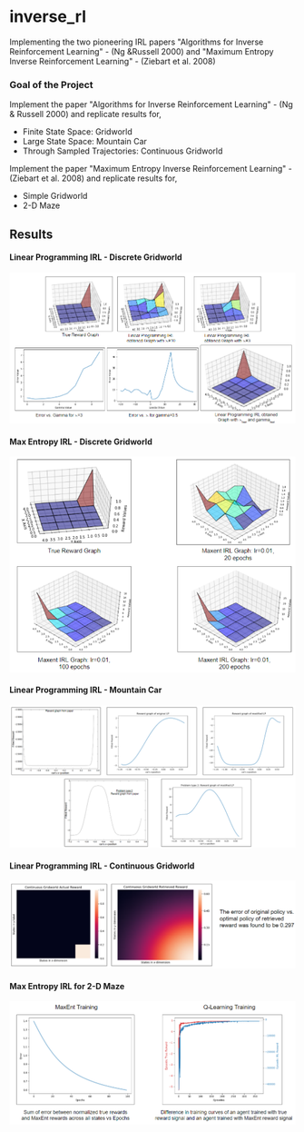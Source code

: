 # inverse_rl
Implementing the two pioneering IRL papers "Algorithms for Inverse Reinforcement Learning" - (Ng &amp;Russell 2000) and "Maximum Entropy Inverse Reinforcement Learning" - (Ziebart et al.  2008)


### Goal of the Project
Implement the paper "Algorithms for Inverse Reinforcement Learning" - (Ng & Russell 2000) and replicate results for,
- Finite State Space: Gridworld
- Large State Space: Mountain Car
- Through Sampled Trajectories: Continuous Gridworld

Implement the paper "Maximum Entropy Inverse Reinforcement Learning" - (Ziebart et al. 2008) and replicate results for,
- Simple Gridworld
- 2-D Maze


## Results
#### Linear Programming IRL - Discrete Gridworld
![](lp_results_1.PNG)

#### Max Entropy IRL - Discrete Gridworld
![](maxent_results_1.PNG)

#### Linear Programming IRL - Mountain Car
![](lp_results_2.PNG)

#### Linear Programming IRL - Continuous Gridworld
![](lp_results_3.PNG)

#### Max Entropy IRL for 2-D Maze
![](maxent_results_2.PNG)

